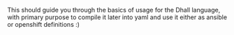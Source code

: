 This should guide you through the basics of usage for the Dhall language,
with primary purpose to compile it later into yaml and use it either as ansible or openshift definitions :)